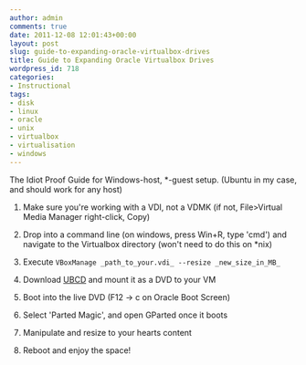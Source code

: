 ```yaml
---
author: admin
comments: true
date: 2011-12-08 12:01:43+00:00
layout: post
slug: guide-to-expanding-oracle-virtualbox-drives
title: Guide to Expanding Oracle Virtualbox Drives
wordpress_id: 718
categories:
- Instructional
tags:
- disk
- linux
- oracle
- unix
- virtualbox
- virtualisation
- windows
---
```


The Idiot Proof Guide for Windows-host, *-guest setup. (Ubuntu in my case, and should work for any host)

<!-- more -->



	
  1. Make sure you're working with a VDI, not a VDMK (if not, File>Virtual Media Manager right-click, Copy)

	
  2. Drop into a command line (on windows, press Win+R, type 'cmd') and navigate to the Virtualbox directory (won't need to do this on *nix)

	
  3. Execute `VBoxManage _path_to_your.vdi_ --resize _new_size_in_MB_`

	
  4. Download [UBCD](http://www.ultimatebootcd.com/download.html) and mount it as a DVD to your VM

	
  5. Boot into the live DVD (F12 -> c on Oracle Boot Screen)

	
  6. Select 'Parted Magic', and open GParted once it boots

	
  7. Manipulate and resize to your hearts content

	
  8. Reboot and enjoy the space!


